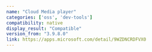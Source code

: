 ```yaml
---
name: "Cloud Media player"
categories: ['oss', 'dev-tools']
compatibility: native
display_result: "Compatible"
version_from: "3.9.8.0"
link: https://apps.microsoft.com/detail/9WZDNCRDFVX0
---
```

